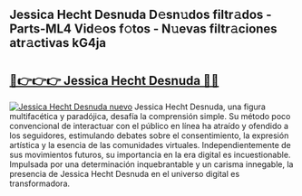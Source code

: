 ## Jessica Hecht Desnuda D𝚎sn𝚞dos filtr𝚊dos - Parts-ML4 Vid𝚎os f𝚘tos - N𝚞evas filtr𝚊ciones atr𝚊ctivas kG4ja

# <h2><a href="http://mb0jb6r.tromn.icu/?c=Jessica+Hecht+Desnuda">🔗👉👉👉 Jessica Hecht Desnuda 🔗🔗</a></h2>

[![Jessica Hecht Desnuda nuevo](https://i.imgur.com/pEAQMta.gif)](http://mb0jb6r.tromn.icu/?c=Jessica+Hecht+Desnuda)
Jessica Hecht Desnuda, una figura multifacética y paradójica, desafía la comprensión simple. Su método poco convencional de interactuar con el público en línea ha atraído y ofendido a los seguidores, estimulando debates sobre el consentimiento, la expresión artística y la esencia de las comunidades virtuales. Independientemente de sus movimientos futuros, su importancia en la era digital es incuestionable. Impulsada por una determinación inquebrantable y un carisma innegable, la presencia de Jessica Hecht Desnuda en el universo digital es transformadora.
